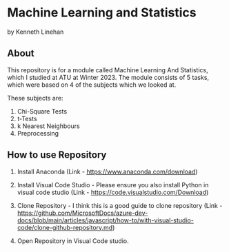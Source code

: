 # Machine Learning and Statistics

by Kenneth Linehan

## About

This repository is for a module called Machine Learning And Statistics, which I studied at ATU at Winter 2023. The module consists of 5 tasks, which were based on 4 of the subjects which we looked at.

These subjects are:
1. Chi-Square Tests
2. t-Tests
3. k Nearest Neighbours
4. Preprocessing


## How to use Repository
1. Install Anaconda (Link - https://www.anaconda.com/download)

2. Install Visual Code Studio - Please ensure you also install Python in visual code studio (Link - https://code.visualstudio.com/Download)

3. Clone Repository - I think this is a good guide to clone repository (Link - https://github.com/MicrosoftDocs/azure-dev-docs/blob/main/articles/javascript/how-to/with-visual-studio-code/clone-github-repository.md)

4. Open Repository in Visual Code studio.
